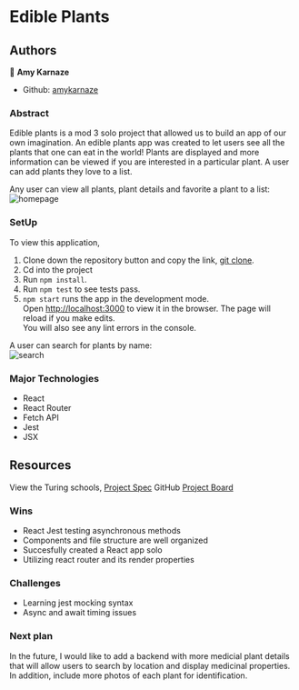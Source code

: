 # Edible Plants

## Authors

👤 **Amy Karnaze**
- Github: [amykarnaze](https://github.com/amykarnaze/bon-appetit/commits?author=relyt4me)

### Abstract

Edible plants is a mod 3 solo project that allowed us to build an app of our own imagination. An edible plants app was created to let users see all the plants that one can eat in the world! Plants are displayed and more information can be viewed if you are interested in a particular plant. A user can add plants they love to a list.

Any user can view all plants, plant details and favorite a plant to a list:<br />
![homepage](https://media.giphy.com/media/3MEFqQC4gnkCsubi1w/giphy.gif)

### SetUp

To view this application,
1) Clone down the repository button and copy the link, [git clone](https://github.com/amykarnaze/Plants).
2) Cd into the project
3) Run `npm install`.
4) Run `npm test` to see tests pass.
5) `npm start` runs the app in the development mode.<br />
Open [http://localhost:3000](http://localhost:3000) to view it in the browser.
The page will reload if you make edits.<br />
You will also see any lint errors in the console.

A user can search for plants by name:<br />
![search](https://media.giphy.com/media/qdUclUcHVs34PXCvVO/giphy.gif)

### Major Technologies
* React
* React Router
* Fetch API
* Jest
* JSX

## Resources

View the Turing schools, [Project Spec](https://frontend.turing.io/projects/module-3/binary-challenge.html)
GitHub [Project Board](https://github.com/amykarnaze/Plants/projects/1)

### Wins
* React Jest testing asynchronous methods
* Components and file structure are well organized 
* Succesfully created a React app solo
* Utilizing react router and its render properties

### Challenges
* Learning jest mocking syntax
* Async and await timing issues

### Next plan

In the future, I would like to add a backend with more medicial plant details that will allow users to search by location and display medicinal properties. In addition, include more photos of each plant for identification.